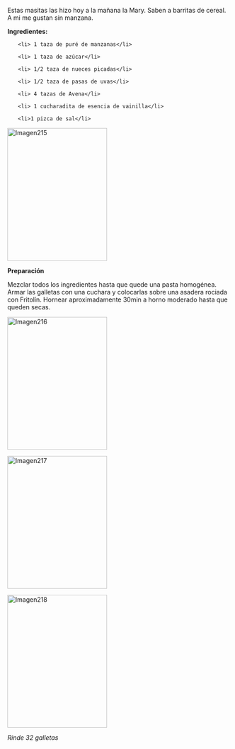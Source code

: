 <html><body><p>Estas masitas las hizo hoy a la mañana la Mary. Saben a barritas de cereal. A mi me gustan sin manzana.

<strong>Ingredientes:</strong>

</p><ul>

	<li> 1 taza de puré de manzanas</li>

	<li> 1 taza de azúcar</li>

	<li> 1/2 taza de nueces picadas</li>

	<li> 1/2 taza de pasas de uvas</li>

	<li> 4 tazas de Avena</li>

	<li> 1 cucharadita de esencia de vainilla</li>

	<li>1 pizca de sal</li>

</ul>

<a href="/wp-content/uploads/2009/07/Imagen215.jpg"><img class="aligncenter size-medium wp-image-1698" title="Imagen215" src="/wp-content/uploads/2009/07/Imagen215-225x300.jpg" alt="Imagen215" width="225" height="300"></a>



<strong>Preparación</strong>



Mezclar todos los ingredientes hasta que quede una pasta homogénea. Armar las galletas con una cuchara y colocarlas sobre una asadera rociada con Fritolín. Hornear aproximadamente 30min a horno moderado hasta que queden secas.



<a href="/wp-content/uploads/2009/07/Imagen216.jpg"><img class="aligncenter size-medium wp-image-1699" title="Imagen216" src="/wp-content/uploads/2009/07/Imagen216-225x300.jpg" alt="Imagen216" width="225" height="300"></a>



<a href="/wp-content/uploads/2009/07/Imagen217.jpg"><img class="aligncenter size-medium wp-image-1700" title="Imagen217" src="/wp-content/uploads/2009/07/Imagen217-225x300.jpg" alt="Imagen217" width="225" height="300"></a>



<a href="/wp-content/uploads/2009/07/Imagen218.jpg"><img class="aligncenter size-medium wp-image-1701" title="Imagen218" src="/wp-content/uploads/2009/07/Imagen218-225x300.jpg" alt="Imagen218" width="225" height="300"></a>



<em>Rinde 32 galletas</em></body></html>